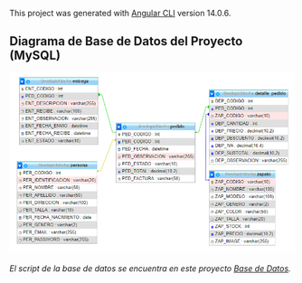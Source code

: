 This project was generated with [Angular CLI](https://github.com/angular/angular-cli) version 14.0.6.
## Diagrama de Base de Datos del Proyecto (MySQL)
![Diagram DataBase MySQL](https://github.com/maaseicha/FrontEndAngular_Capacitacion/blob/main/diagramDB.png)
###### El script de la base de datos se encuentra en este proyecto [Base de Datos](https://github.com/maaseicha/FrontEndAngular_Capacitacion/blob/main/tiendapichincha.sql).
